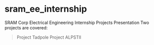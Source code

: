 # sram_ee_internship
SRAM Corp Electrical Engineering Internship Projects Presentation
Two projects are covered:
> Project Tadpole
> Project ALPSTII
